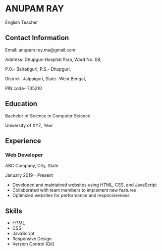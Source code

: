 <html lang="en">
<head>
  <meta charset="UTF-8">
  <meta name="viewport" content="width=device-width, initial-scale=1.0">
</head>
<body>
  <h1>ANUPAM RAY</h1>
  <p>English Teacher</p>

  <div class="section">
    <h2>Contact Information</h2>
    <p>Email: anupam.ray.ma@gmail.com</p>
    <p>Address: Dhupguri Hospital Para, Ward No. 08, <p>P.O.- Bairatiguri, P.S.- Dhupguri,</p> <p>District- Jalpaiguri, State- West Bengal,</p><p> PIN code- 735210</p></p>
  </div>

  <div class="section">
    <h2>Education</h2>
    <p>Bachelor of Science in Computer Science</p>
    <p>University of XYZ, Year</p>
  </div>

  <div class="section">
    <h2>Experience</h2>
    <h3>Web Developer</h3>
    <p>ABC Company, City, State</p>
    <p>January 2019 - Present</p>
    <ul>
      <li>Developed and maintained websites using HTML, CSS, and JavaScript</li>
      <li>Collaborated with team members to implement new features</li>
      <li>Optimized websites for performance and responsiveness</li>
    </ul>
  </div>

  <div class="section">
    <h2>Skills</h2>
    <ul>
      <li>HTML</li>
      <li>CSS</li>
      <li>JavaScript</li>
      <li>Responsive Design</li>
      <li>Version Control (Git)</li>
    </ul>
  </div>
</body>
</html>
